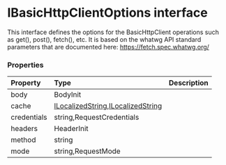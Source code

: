 # IBasicHttpClientOptions interface

This interface defines the options for the BasicHttpClient operations such as 
get(), post(), fetch(), etc. It is based on the whatwg API standard 
parameters that are documented here: 
https://fetch.spec.whatwg.org/



### Properties

| Property	   | Type	| Description|
|:-------------|:-------|:-----------|
|body      | BodyInit |  |
|cache      | [ILocalizedString](ILocalizedString.md),[ILocalizedString](ILocalizedString.md) |  |
|credentials      | string,RequestCredentials |  |
|headers      | HeaderInit |  |
|method      | string |  |
|mode      | string,RequestMode |  |




